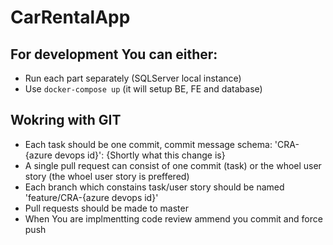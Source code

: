 # CarRentalApp


## For development You can either:
* Run each part separately (SQLServer local instance)
* Use ```docker-compose up``` (it will setup BE, FE and database)

## Wokring with GIT
* Each task should be one commit, commit message schema: 'CRA-{azure devops id}': {Shortly what this change is}
* A single pull request can consist of one commit (task) or the whoel user story (the whoel user story is preffered)
* Each branch which constains task/user story should be named 'feature/CRA-{azure devops id}'
* Pull requests should be made to master
* When You are implmentting code review ammend you commit and force push

